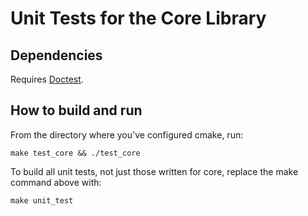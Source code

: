 # Unit Tests for the Core Library

## Dependencies

Requires [Doctest](https://github.com/onqtam/doctest "Doctest GitHub Page").

## How to build and run

From the directory where you've configured cmake, run:

```
make test_core && ./test_core
```

To build all unit tests, not just those written for core, replace the make command above with:

```
make unit_test
```